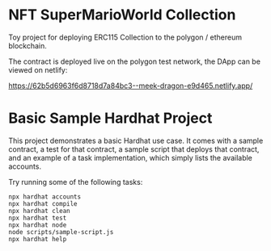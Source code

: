 # NFT SuperMarioWorld Collection

Toy project for deploying ERC115 Collection to the polygon / ethereum blockchain. 

The contract is deployed live on the polygon test network, the DApp can be viewed on netlify:

https://62b5d6963f6d8718d7a84bc3--meek-dragon-e9d465.netlify.app/


# Basic Sample Hardhat Project

This project demonstrates a basic Hardhat use case. It comes with a sample contract, a test for that contract, a sample script that deploys that contract, and an example of a task implementation, which simply lists the available accounts.

Try running some of the following tasks:

```shell
npx hardhat accounts
npx hardhat compile
npx hardhat clean
npx hardhat test
npx hardhat node
node scripts/sample-script.js
npx hardhat help
```
